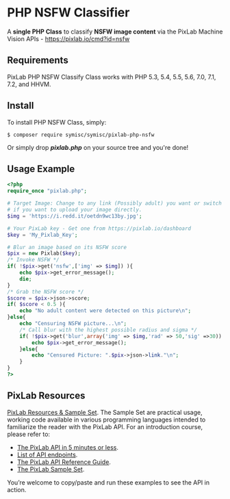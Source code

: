 # PHP NSFW Classifier
A **single PHP Class** to classify **NSFW image content** via the PixLab Machine Vision APIs - https://pixlab.io/cmd?id=nsfw
## Requirements
PixLab PHP NSFW Classify Class works with PHP 5.3, 5.4, 5.5, 5.6, 7.0, 7.1, 7.2, and HHVM.
## Install
To install PHP NSFW Class, simply:
```shell
$ composer require symisc/symisc/pixlab-php-nsfw
```
Or simply drop ***pixlab.php*** on your source tree and you're done!
## Usage Example
```php
<?php
require_once "pixlab.php";

# Target Image: Change to any link (Possibly adult) you want or switch to POST 
# if you want to upload your image directly. 
$img = 'https://i.redd.it/oetdn9wc13by.jpg';

# Your PixLab key - Get one from https://pixlab.io/dashboard
$key = 'My_Pixlab_Key';

# Blur an image based on its NSFW score
$pix = new Pixlab($key);
/* Invoke NSFW */
if( !$pix->get('nsfw',['img' => $img]) ){
	echo $pix->get_error_message();
	die;
}
/* Grab the NSFW score */
$score = $pix->json->score;
if( $score < 0.5 ){
	echo "No adult content were detected on this picture\n";
}else{
	echo "Censuring NSFW picture...\n";
	/* Call blur with the highest possible radius and sigma */
	if( !$pix->get('blur',array('img' => $img,'rad' => 50,'sig' =>30)) ){
		echo $pix->get_error_message();
	}else{
		echo "Censured Picture: ".$pix->json->link."\n";
	}
}
?>
```
## PixLab Resources
[PixLab Resources &amp; Sample Set](https://pixlab.io/examples). The Sample Set are practical usage, working code available in various programming languages intended to familiarize the reader with the PixLab API.
For an introduction course, please refer to:
* [The PixLab API in 5 minutes or less](https://pixlab.io/start).
* [List of API endpoints](https://pixlab.io/api).
* [The PixLab API Reference Guide](https://pixlab.io/cmdls).
* [The PixLab Sample Set](https://pixlab.io/examples).

You’re welcome to copy/paste and run these examples to see the API in action.
